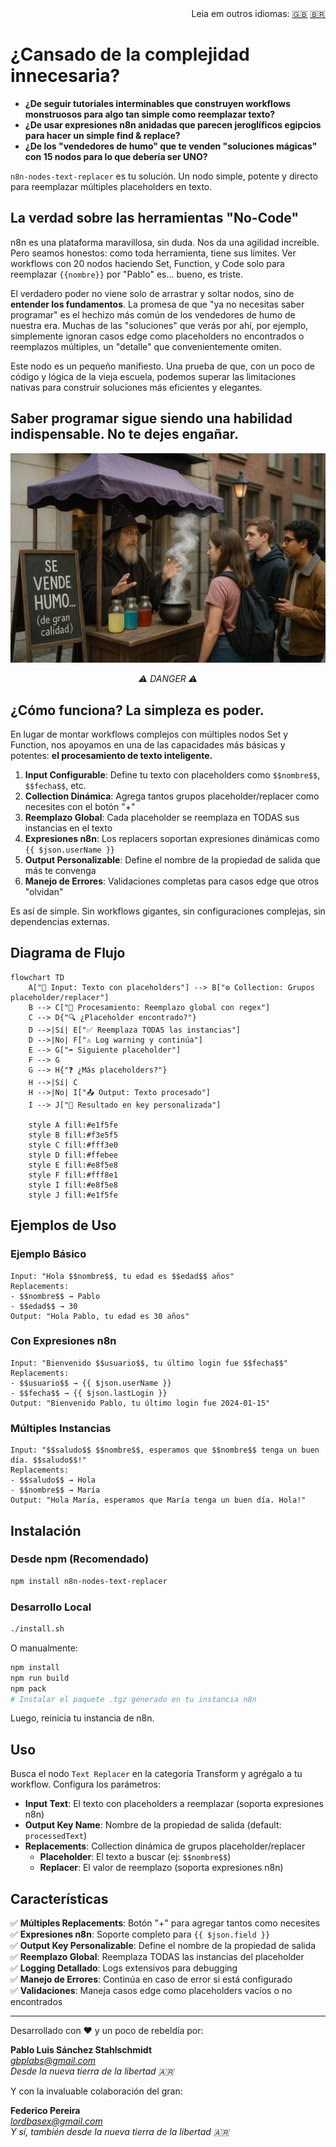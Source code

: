 <div align="right">
  Leia em outros idiomas: 
  <a title="Inglês" href="./README.en.md">🇬🇧</a>
  <a title="Português" href="./README.pt.md">🇧🇷</a>
</div>

# ¿Cansado de la complejidad innecesaria?

- **¿De seguir tutoriales interminables que construyen workflows monstruosos para algo tan simple como reemplazar texto?**
- **¿De usar expresiones n8n anidadas que parecen jeroglíficos egipcios para hacer un simple find & replace?**
- **¿De los "vendedores de humo" que te venden "soluciones mágicas" con 15 nodos para lo que debería ser UNO?**

`n8n-nodes-text-replacer` es tu solución. Un nodo simple, potente y directo para reemplazar múltiples placeholders en texto.

## La verdad sobre las herramientas "No-Code"

n8n es una plataforma maravillosa, sin duda. Nos da una agilidad increíble. Pero seamos honestos: como toda herramienta, tiene sus límites. Ver workflows con 20 nodos haciendo Set, Function, y Code solo para reemplazar `{{nombre}}` por "Pablo" es... bueno, es triste.

El verdadero poder no viene solo de arrastrar y soltar nodos, sino de **entender los fundamentos**. La promesa de que "ya no necesitas saber programar" es el hechizo más común de los vendedores de humo de nuestra era. Muchas de las "soluciones" que verás por ahí, por ejemplo, simplemente ignoran casos edge como placeholders no encontrados o reemplazos múltiples, un "detalle" que convenientemente omiten.

Este nodo es un pequeño manifiesto. Una prueba de que, con un poco de código y lógica de la vieja escuela, podemos superar las limitaciones nativas para construir soluciones más eficientes y elegantes.

## Saber programar sigue siendo una habilidad indispensable. No te dejes engañar.

![Smoke Seller](./smokeseller.png "Algunos te venden 'soluciones mágicas', nosotros te damos código que funciona.")
<div align="center">
  <em>⚠️ DANGER ⚠️</em>
</div>

## ¿Cómo funciona? La simpleza es poder.

En lugar de montar workflows complejos con múltiples nodos Set y Function, nos apoyamos en una de las capacidades más básicas y potentes: **el procesamiento de texto inteligente.**

1. **Input Configurable**: Define tu texto con placeholders como `$$nombre$$`, `$$fecha$$`, etc.
2. **Collection Dinámica**: Agrega tantos grupos placeholder/replacer como necesites con el botón "+"
3. **Reemplazo Global**: Cada placeholder se reemplaza en TODAS sus instancias en el texto
4. **Expresiones n8n**: Los replacers soportan expresiones dinámicas como `{{ $json.userName }}`
5. **Output Personalizable**: Define el nombre de la propiedad de salida que más te convenga
6. **Manejo de Errores**: Validaciones completas para casos edge que otros "olvidan"

Es así de simple. Sin workflows gigantes, sin configuraciones complejas, sin dependencias externas.

## Diagrama de Flujo

```mermaid
flowchart TD
    A["📝 Input: Texto con placeholders"] --> B["⚙️ Collection: Grupos placeholder/replacer"]
    B --> C["🔄 Procesamiento: Reemplazo global con regex"]
    C --> D{"🔍 ¿Placeholder encontrado?"}
    D -->|Sí| E["✅ Reemplaza TODAS las instancias"]
    D -->|No| F["⚠️ Log warning y continúa"]
    E --> G["➡️ Siguiente placeholder"]
    F --> G
    G --> H{"❓ ¿Más placeholders?"}
    H -->|Sí| C
    H -->|No| I["📤 Output: Texto procesado"]
    I --> J["🎯 Resultado en key personalizada"]
    
    style A fill:#e1f5fe
    style B fill:#f3e5f5
    style C fill:#fff3e0
    style D fill:#ffebee
    style E fill:#e8f5e8
    style F fill:#fff8e1
    style I fill:#e8f5e8
    style J fill:#e1f5fe
```

## Ejemplos de Uso

### Ejemplo Básico
```
Input: "Hola $$nombre$$, tu edad es $$edad$$ años"
Replacements:
- $$nombre$$ → Pablo
- $$edad$$ → 30
Output: "Hola Pablo, tu edad es 30 años"
```

### Con Expresiones n8n
```
Input: "Bienvenido $$usuario$$, tu último login fue $$fecha$$"
Replacements:
- $$usuario$$ → {{ $json.userName }}
- $$fecha$$ → {{ $json.lastLogin }}
Output: "Bienvenido Pablo, tu último login fue 2024-01-15"
```

### Múltiples Instancias
```
Input: "$$saludo$$ $$nombre$$, esperamos que $$nombre$$ tenga un buen día. $$saludo$$!"
Replacements:
- $$saludo$$ → Hola
- $$nombre$$ → María
Output: "Hola María, esperamos que María tenga un buen día. Hola!"
```

## Instalación

### Desde npm (Recomendado)
```bash
npm install n8n-nodes-text-replacer
```

### Desarrollo Local
```bash
./install.sh
```

O manualmente:
```bash
npm install
npm run build
npm pack
# Instalar el paquete .tgz generado en tu instancia n8n
```

Luego, reinicia tu instancia de n8n.

## Uso

Busca el nodo `Text Replacer` en la categoría Transform y agrégalo a tu workflow. Configura los parámetros:

- **Input Text**: El texto con placeholders a reemplazar (soporta expresiones n8n)
- **Output Key Name**: Nombre de la propiedad de salida (default: `processedText`)
- **Replacements**: Collection dinámica de grupos placeholder/replacer
  - **Placeholder**: El texto a buscar (ej: `$$nombre$$`)
  - **Replacer**: El valor de reemplazo (soporta expresiones n8n)

## Características

✅ **Múltiples Replacements**: Botón "+" para agregar tantos como necesites  
✅ **Expresiones n8n**: Soporte completo para `{{ $json.field }}`  
✅ **Output Key Personalizable**: Define el nombre de la propiedad de salida  
✅ **Reemplazo Global**: Reemplaza TODAS las instancias del placeholder  
✅ **Logging Detallado**: Logs extensivos para debugging  
✅ **Manejo de Errores**: Continúa en caso de error si está configurado  
✅ **Validaciones**: Maneja casos edge como placeholders vacíos o no encontrados  

---

Desarrollado con ❤️ y un poco de rebeldía por:

**Pablo Luis Sánchez Stahlschmidt**  
*gbplabs@gmail.com*  
*Desde la nueva tierra de la libertad 🇦🇷*

Y con la invaluable colaboración del gran:

**Federico Pereira**  
*lordbasex@gmail.com*  
*Y sí, también desde la nueva tierra de la libertad 🇦🇷*

